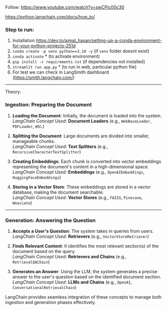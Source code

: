 Follow:
https://www.youtube.com/watch?v=swCPic00c30

https://python.langchain.com/docs/how_to/


### Step to run:
1. Installation https://dev.to/ajmal_hasan/setting-up-a-conda-environment-for-your-python-projects-251d
2. `conda create -p venv python==3.10 -y` (if `venv` folder doesnt exist)
3. `conda activate`  * (to activate environment)
4. `pip install -r requirements.txt` (if dependencies not installed)
5. `streamlit run app.py` * (to run in web, particular python file)
6. For test we can check in LangSmith dashboard (https://smith.langchain.com/)

------------

Theory:

### **Ingestion: Preparing the Document**

1. **Loading the Document**: Initially, the document is loaded into the system.  
   *LangChain Concept Used*: **Document Loaders** (e.g., `WebBaseLoader`, `PDFLoader`, etc.)

2. **Splitting the Document**: Large documents are divided into smaller, manageable chunks.  
   *LangChain Concept Used*: **Text Splitters** (e.g., `RecursiveCharacterTextSplitter`)

3. **Creating Embeddings**: Each chunk is converted into vector embeddings representing the document's content in a high-dimensional space.  
   *LangChain Concept Used*: **Embeddings** (e.g., `OpenAIEmbeddings`, `HuggingFaceEmbeddings`)

4. **Storing in a Vector Store**: These embeddings are stored in a vector database, making the document searchable.  
   *LangChain Concept Used*: **Vector Stores** (e.g., `FAISS`, `Pinecone`, `Weaviate`)

---

### **Generation: Answering the Question**

1. **Accepts a User's Question**: The system takes in queries from users.  
   *LangChain Concept Used*: **Retrievers** (e.g., `VectorStoreRetriever`)

2. **Finds Relevant Content**: It identifies the most relevant section(s) of the document based on the query.  
   *LangChain Concept Used*: **Retrievers and Chains** (e.g., `RetrievalQAChain`)

3. **Generates an Answer**: Using the LLM, the system generates a precise answer to the user's question based on the identified document section.  
   *LangChain Concept Used*: **LLMs and Chains** (e.g., `OpenAI`, `ConversationalRetrievalChain`)  

LangChain provides seamless integration of these concepts to manage both ingestion and generation phases effectively.